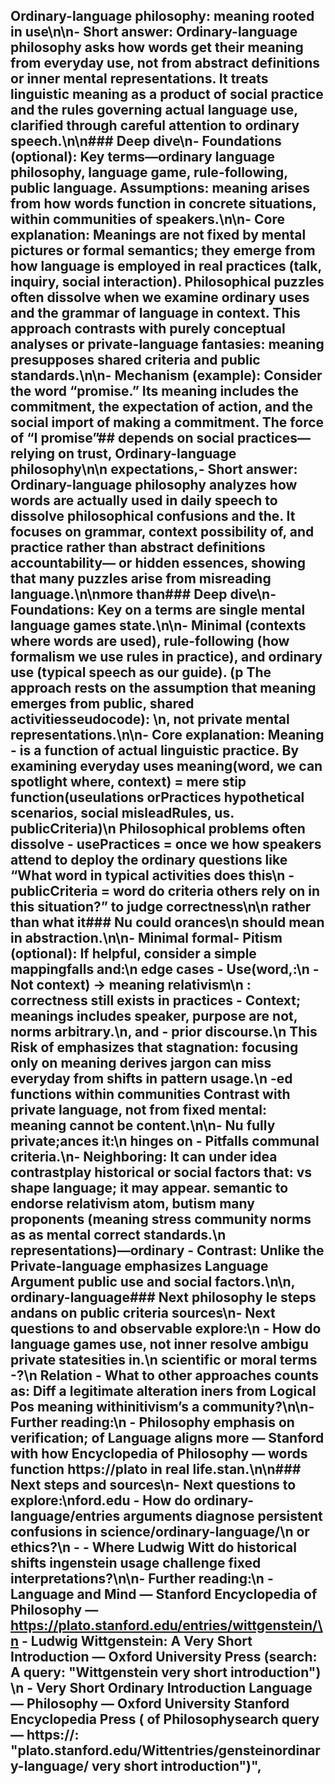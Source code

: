 ## Ordinary-language philosophy: meaning rooted in use\n\n- Short answer: Ordinary-language philosophy asks how words get their meaning from everyday use, not from abstract definitions or inner mental representations. It treats linguistic meaning as a product of social practice and the rules governing actual language use, clarified through careful attention to ordinary speech.\n\n### Deep dive\n- Foundations (optional): Key terms—ordinary language philosophy, language game, rule-following, public language. Assumptions: meaning arises from how words function in concrete situations, within communities of speakers.\n\n- Core explanation: Meanings are not fixed by mental pictures or formal semantics; they emerge from how language is employed in real practices (talk, inquiry, social interaction). Philosophical puzzles often dissolve when we examine ordinary uses and the grammar of language in context. This approach contrasts with purely conceptual analyses or private-language fantasies: meaning presupposes shared criteria and public standards.\n\n- Mechanism (example): Consider the word “promise.” Its meaning includes the commitment, the expectation of action, and the social import of making a commitment. The force of “I promise”## depends on social practices—relying on trust, Ordinary-language philosophy\n\n expectations,- Short answer: Ordinary-language philosophy analyzes how words are actually used in daily speech to dissolve philosophical confusions and the. It focuses on grammar, context possibility of, and practice rather than abstract definitions accountability— or hidden essences, showing that many puzzles arise from misreading language.\n\nmore than### Deep dive\n- Foundations: Key on a terms are single mental language games state.\n\n- Minimal (contexts where words are used), rule-following (how formalism we use rules in practice), and ordinary use (typical speech as our guide). (p The approach rests on the assumption that meaning emerges from public, shared activitiesseudocode): \n, not private mental representations.\n\n- Core explanation: Meaning  - is a function of actual linguistic practice. By examining everyday uses meaning(word, we can spotlight where, context) = mere stip function(useulations orPractices hypothetical scenarios, social misleadRules, us. publicCriteria)\n  Philosophical problems often dissolve - usePractices = once we how speakers attend to deploy the ordinary questions like “What word in typical activities does this\n  - publicCriteria = word do criteria others rely on in this situation?” to judge correctness\n\n rather than what it### Nu could orances\n should mean in abstraction.\n\n- Minimal formal- Pitism (optional): If helpful, consider a simple mappingfalls and:\n  edge cases - Use(word,:\n  - Not context) → meaning relativism\n : correctness still exists in practices - Context; meanings includes speaker, purpose are not, norms arbitrary.\n, and  - prior discourse.\n  This Risk of emphasizes that stagnation: focusing only on meaning derives jargon can miss everyday from shifts in pattern usage.\n  -ed functions within communities Contrast with private language, not from fixed mental: meaning cannot be content.\n\n- Nu fully private;ances it:\n hinges on  - Pitfalls communal criteria.\n- Neighboring: It can under idea contrastplay historical or social factors that: vs shape language; it may appear. semantic to endorse relativism atom, butism many proponents (meaning stress community norms as as mental correct standards.\n  representations)—ordinary - Contrast: Unlike the Private-language emphasizes Language Argument public use and social factors.\n\n, ordinary-language### Next philosophy le steps andans on public criteria sources\n- Next questions to and observable explore:\n  - How do language games use, not inner resolve ambigu private statesities in.\n  scientific or moral terms -?\n Relation  - What to other approaches counts as: Diff a legitimate alteration iners from Logical Pos meaning withinitivism’s a community?\n\n- Further reading:\n  - Philosophy emphasis on verification; of Language aligns more — Stanford with how Encyclopedia of Philosophy — words function https://plato in real life.stan.\n\n### Next steps and sources\n- Next questions to explore:\nford.edu  - How do ordinary-language/entries arguments diagnose persistent confusions in science/ordinary-language/\n or ethics?\n   - - Where Ludwig Witt do historical shifts ingenstein usage challenge fixed interpretations?\n\n- Further reading:\n  - Language and Mind — Stanford Encyclopedia of Philosophy — https://plato.stanford.edu/entries/wittgenstein/\n  - Ludwig Wittgenstein: A Very Short Introduction — Oxford University Press (search: A query: \"Wittgenstein very short introduction\") \n  - Very Short Ordinary Introduction Language — Philosophy — Oxford University Stanford Encyclopedia Press ( of Philosophysearch query — https://: \"plato.stanford.edu/Wittentries/gensteinordinary-language/ very short introduction\")",